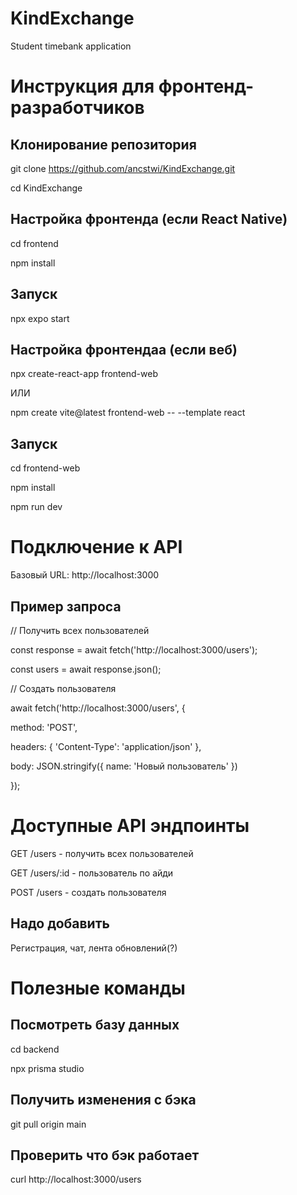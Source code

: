 # KindExchange
Student timebank application


# Инструкция для фронтенд-разработчиков

## Клонирование репозитория
git clone https://github.com/ancstwi/KindExchange.git

cd KindExchange

## Настройка фронтенда (если React Native)
cd frontend

npm install

## Запуск
npx expo start

## Настройка фронтендаа (если веб)
npx create-react-app frontend-web

ИЛИ

npm create vite@latest frontend-web -- --template react

## Запуск
cd frontend-web

npm install

npm run dev


# Подключение к API
Базовый URL: http://localhost:3000

## Пример запроса
// Получить всех пользователей

const response = await fetch('http://localhost:3000/users');

const users = await response.json();


// Создать пользователя

await fetch('http://localhost:3000/users', {

  method: 'POST',
  
  headers: { 'Content-Type': 'application/json' },
  
  body: JSON.stringify({ name: 'Новый пользователь' })

});


# Доступные API эндпоинты
GET /users - получить всех пользователей

GET /users/:id - пользователь по айди

POST /users - создать пользователя

## Надо добавить
Регистрация, чат, лента обновлений(?)


# Полезные команды

## Посмотреть базу данных
cd backend

npx prisma studio

## Получить изменения с бэка
git pull origin main

## Проверить что бэк работает
curl http://localhost:3000/users


